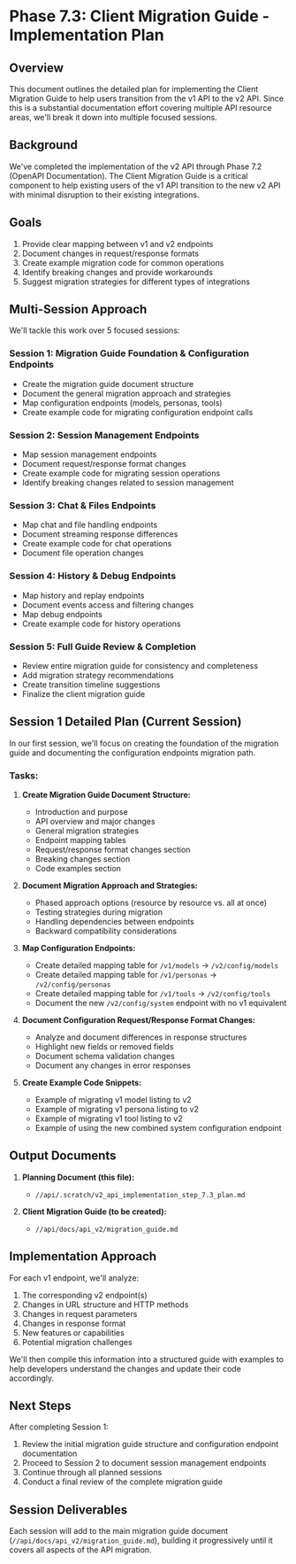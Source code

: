 # Phase 7.3: Client Migration Guide - Implementation Plan

## Overview

This document outlines the detailed plan for implementing the Client Migration Guide to help users transition from the v1 API to the v2 API. Since this is a substantial documentation effort covering multiple API resource areas, we'll break it down into multiple focused sessions.

## Background

We've completed the implementation of the v2 API through Phase 7.2 (OpenAPI Documentation). The Client Migration Guide is a critical component to help existing users of the v1 API transition to the new v2 API with minimal disruption to their existing integrations.

## Goals

1. Provide clear mapping between v1 and v2 endpoints
2. Document changes in request/response formats
3. Create example migration code for common operations
4. Identify breaking changes and provide workarounds
5. Suggest migration strategies for different types of integrations

## Multi-Session Approach

We'll tackle this work over 5 focused sessions:

### Session 1: Migration Guide Foundation & Configuration Endpoints
- Create the migration guide document structure
- Document the general migration approach and strategies
- Map configuration endpoints (models, personas, tools)
- Create example code for migrating configuration endpoint calls

### Session 2: Session Management Endpoints
- Map session management endpoints
- Document request/response format changes
- Create example code for migrating session operations
- Identify breaking changes related to session management

### Session 3: Chat & Files Endpoints
- Map chat and file handling endpoints
- Document streaming response differences
- Create example code for chat operations
- Document file operation changes

### Session 4: History & Debug Endpoints
- Map history and replay endpoints
- Document events access and filtering changes
- Map debug endpoints
- Create example code for history operations

### Session 5: Full Guide Review & Completion
- Review entire migration guide for consistency and completeness
- Add migration strategy recommendations
- Create transition timeline suggestions
- Finalize the client migration guide

## Session 1 Detailed Plan (Current Session)

In our first session, we'll focus on creating the foundation of the migration guide and documenting the configuration endpoints migration path.

### Tasks:

1. **Create Migration Guide Document Structure:**
   - Introduction and purpose
   - API overview and major changes
   - General migration strategies
   - Endpoint mapping tables
   - Request/response format changes section
   - Breaking changes section
   - Code examples section

2. **Document Migration Approach and Strategies:**
   - Phased approach options (resource by resource vs. all at once)
   - Testing strategies during migration
   - Handling dependencies between endpoints
   - Backward compatibility considerations

3. **Map Configuration Endpoints:**
   - Create detailed mapping table for `/v1/models` → `/v2/config/models`
   - Create detailed mapping table for `/v1/personas` → `/v2/config/personas`
   - Create detailed mapping table for `/v1/tools` → `/v2/config/tools`
   - Document the new `/v2/config/system` endpoint with no v1 equivalent

4. **Document Configuration Request/Response Format Changes:**
   - Analyze and document differences in response structures
   - Highlight new fields or removed fields
   - Document schema validation changes
   - Document any changes in error responses

5. **Create Example Code Snippets:**
   - Example of migrating v1 model listing to v2
   - Example of migrating v1 persona listing to v2
   - Example of migrating v1 tool listing to v2
   - Example of using the new combined system configuration endpoint

## Output Documents

1. **Planning Document (this file):**
   - `//api/.scratch/v2_api_implementation_step_7.3_plan.md`

2. **Client Migration Guide (to be created):**
   - `//api/docs/api_v2/migration_guide.md`

## Implementation Approach

For each v1 endpoint, we'll analyze:
1. The corresponding v2 endpoint(s)
2. Changes in URL structure and HTTP methods
3. Changes in request parameters
4. Changes in response format
5. New features or capabilities
6. Potential migration challenges

We'll then compile this information into a structured guide with examples to help developers understand the changes and update their code accordingly.

## Next Steps

After completing Session 1:
1. Review the initial migration guide structure and configuration endpoint documentation
2. Proceed to Session 2 to document session management endpoints
3. Continue through all planned sessions
4. Conduct a final review of the complete migration guide

## Session Deliverables

Each session will add to the main migration guide document (`//api/docs/api_v2/migration_guide.md`), building it progressively until it covers all aspects of the API migration.